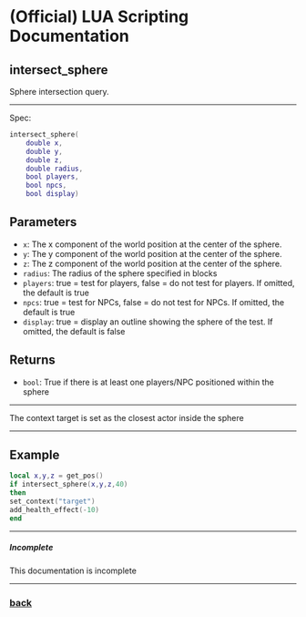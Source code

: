 
# (Official) LUA Scripting Documentation

## intersect_sphere

Sphere intersection query.

___

Spec:

```lua
intersect_sphere(
	double x,
	double y,
	double z,
	double radius,
	bool players,
	bool npcs,
	bool display)
```

## Parameters

- `x`: The x component of the world position at the center of the sphere.
- `y`: The y component of the world position at the center of the sphere.
- `z`: The z component of the world position at the center of the sphere.
- `radius`: The radius of the sphere specified in blocks
- `players`: true = test for players, false = do not test for players. If omitted, the default is true
- `npcs`: true = test for NPCs, false = do not test for NPCs. If omitted, the default is true
- `display`: true = display an outline showing the sphere of the test. If omitted, the default is false

## Returns

- `bool`: True if there is at least one players/NPC positioned within the sphere

___

The context target is set as the closest actor inside the sphere

___

## Example

```lua
local x,y,z = get_pos()
if intersect_sphere(x,y,z,40)
then
set_context("target")
add_health_effect(-10)
end
```

___

##### Incomplete

This documentation is incomplete

___

### [back](../intersect)
